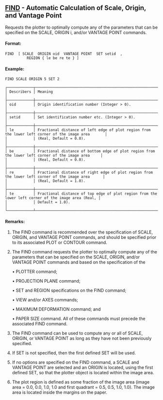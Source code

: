 ## [FIND](https://help.hexagonmi.com/bundle/MSC_Nastran_2022.4/page/Nastran_Combined_Book/qrg/casecontrol4b/TOC.FIND.xhtml) - Automatic Calculation of Scale, Origin, and Vantage Point

Requests the plotter to optimally compute any of the parameters that can be specified on the SCALE, ORIGIN i, and/or VANTAGE POINT commands.

#### Format:

```nastran
FIND  [ SCALE  ORIGIN oid  VANTAGE POINT  SET setid  , 
          REGION { le be re te } ]
```

#### Example:

```nastran
FIND SCALE ORIGIN 5 SET 2
```

```text
┌────────────┬────────────────────────────────────────────────────────────────────────────────────────────────────┐
│ Describers │ Meaning                                                                                            │
├────────────┼────────────────────────────────────────────────────────────────────────────────────────────────────┤
│ oid        │ Origin identification number (Integer > 0).                                                        │
├────────────┼────────────────────────────────────────────────────────────────────────────────────────────────────┤
│ setid      │ Set identification number etc. (Integer > 0).                                                      │
├────────────┼────────────────────────────────────────────────────────────────────────────────────────────────────┤
│ le         │ Fractional distance of left edge of plot region from the lower left corner of the image area       │
│            │ (Real, Default = 0.0).                                                                             │
├────────────┼────────────────────────────────────────────────────────────────────────────────────────────────────┤
│ be         │ Fractional distance of bottom edge of plot region from the lower left corner of the image area     │
│            │ (Real, Default = 0.0).                                                                             │
├────────────┼────────────────────────────────────────────────────────────────────────────────────────────────────┤
│ re         │ Fractional distance of right edge of plot region from the lower left corner of the image area      │
│            │ (Real, Default = 1.0).                                                                             │
├────────────┼────────────────────────────────────────────────────────────────────────────────────────────────────┤
│ te         │ Fractional distance of top edge of plot region from the lower left corner of the image area (Real, │
│            │ Default = 1.0).                                                                                    │
└────────────┴────────────────────────────────────────────────────────────────────────────────────────────────────┘
```

#### Remarks:

1. The FIND command is recommended over the specification of SCALE, ORIGIN, and VANTAGE POINT commands, and should be specified prior to its associated PLOT or CONTOUR command.

2. The FIND command requests the plotter to optimally compute any of the parameters that can be specified on the SCALE, ORIGIN, and/or VANTAGE POINT commands and based on the specification of the

     • PLOTTER command;

     • PROJECTION PLANE command;

     • SET and REGION specifications on the FIND command;

     • VIEW and/or AXES commands;

     • MAXIMUM DEFORMATION command; and

     • PAPER SIZE command. All of these commands must precede the associated FIND command.

3. The FIND command can be used to compute any or all of SCALE, ORIGIN, or VANTAGE POINT as long as they have not been previously specified.

4. If SET is not specified, then the first defined SET will be used.

5. If no options are specified on the FIND command, a SCALE and VANTAGE POINT are selected and an ORIGIN is located, using the first defined SET, so that the plotter object is located within the image area.

6. The plot region is defined as some fraction of the image area (image area = 0.0, 0.0, 1.0, 1.0 and first quadrant = 0.5, 0.5, 1.0, 1.0). The image area is located inside the margins on the paper.
